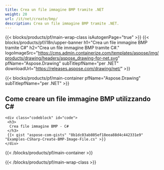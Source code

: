 ```yaml
---
title: Crea un file immagine BMP tramite .NET
weight: 20
url: /it/net/create/bmp/
description: Crea un file immagine BMP tramite .NET.
---
```


{{< blocks/products/pf/main-wrap-class isAutogenPage="true" >}}
{{< blocks/products/pf/i18n/upper-banner h1="Crea un file immagine BMP tramite C#" h2="Crea un file immagine BMP tramite C#." logoImageSrc="https://cms.admin.containerize.com/templates/aspose/img/products/drawing/headers/aspose_drawing-for-net.svg" pfName="Aspose.Drawing" subTitlepfName="per .NET" downloadUrl="https://releases.aspose.com/drawing/net/" >}}

{{< blocks/products/pf/main-container pfName="Aspose.Drawing" subTitlepfName="per .NET" >}}

<h2>Come creare un file immagine BMP utilizzando C#</h2>

    <div class="codeblock" id="code">
     <h3>
      Crea file immagine BMP - C#
     </h3>
     {{< gist "aspose-com-gists" "8b1dc03ab805ef18eea88d4c442331e9" "Examples-CSharp-Create-BMP-Image-File.cs" >}}
    </div>

{{< /blocks/products/pf/main-container >}}


{{< /blocks/products/pf/main-wrap-class >}}
